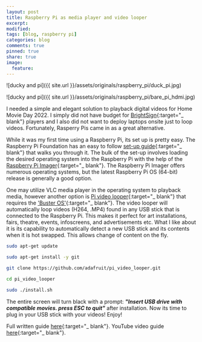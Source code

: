 ```yaml
---
layout: post
title: Raspberry Pi as media player and video looper
excerpt:
modified:
tags: [blog, raspberry pi]
categories: blog
comments: true
pinned: true
share: true
image:
  feature:
---
```


![ducky and pi]({{ site.url }}/assets/originals/raspberry_pi/duck_pi.jpg)

![ducky and pi]({{ site.url }}/assets/originals/raspberry_pi/bare_pi_hdmi.jpg)

I needed a simple and elegant solution to playback digital videos for Home Movie Day 2022. I simply did not have budget for [BrightSign](https://www.brightsign.biz/){:target="\_ blank"} players and I also did not want to deploy laptops onsite just to loop videos. Fortunately, Rasperry Pis came in as a great alternative.

While it was my first time using a Raspberry Pi, its set up is pretty easy. The Raspberry Pi Foundation has an easy to follow [set-up guide](https://projects.raspberrypi.org/en/projects/raspberry-pi-setting-up/2){:target="\_ blank"} that walks you through it. The bulk of the set-up involves loading the desired operating system into the Raspberry Pi with the help of the [Raspberry Pi Imager](https://www.raspberrypi.com/software/){:target="\_ blank"}. The Raspberry Pi Imager offers numerous operating systems, but the latest Raspberry Pi OS (64-bit) release is generally a good option.

One may utilize VLC media player in the operating system to playback media, however another option is [Pi video looper](https://github.com/adafruit/pi_video_looper){:target="\_ blank"} that requires the ['Buster OS'](https://downloads.raspberrypi.org/raspios_armhf/images/raspios_armhf-2021-05-28/){:target="\_ blank"}. The video looper will automatically loop videos (H264, .MP4) found in any USB stick that is connected to the Raspberry Pi. This makes it perfect for art installations, fairs, theatre, events, infoscreens, and advertisements etc. What I like about it is its capability to automatically detect a new USB stick and its contents when it is hot swapped. This allows change of content on the fly.

```bash
sudo apt-get update

sudo apt-get install -y git

git clone https://github.com/adafruit/pi_video_looper.git

cd pi_video_looper

sudo ./install.sh
```

The entire screen will turn black with a prompt: **_"Insert USB drive with compatible movies. press ESC to quit"_** after installation. Now its time to plug in your USB stick with your videos! Enjoy!

Full written guide [here](https://core-electronics.com.au/guides/raspberry-pi-video-looper/){:target="\_ blank"}.
YouTube video guide [here](https://www.youtube.com/watch?v=tnngVPg9kuw){:target="\_ blank"}.
